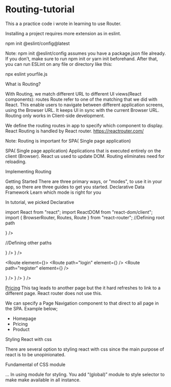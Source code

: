 # Routing-tutorial
This a a practice code i wrote in learning to use Router. 


Installing a project requires more extension as in eslint.


npm init @eslint/config@latest

Note: npm init @eslint/config assumes you have a package.json file already. If you don’t, make sure to run npm init or yarn init beforehand.
After that, you can run ESLint on any file or directory like this:


npx eslint yourfile.js

What is Routing?

With Routing, we match different URL to different UI views(React components): routes 
Route refer to one of the matching that we did with React.
This enable users to navigate between different application screens, using the Browser URL.
It keeps UI in sync with the current Browser URL.
Routing only works in Client-side development. 

We define the routing routes in app to specify which component to display.
React Routing is handled by React router. 
https://reactrouter.com/

Note: Routing is important for SPA( Single page application) 


SPA( Single page application) 
Applications that is executed entirely on the client (Browser). 
React us used to update DOM. Routing eliminates need for reloading. 

Implementing Routing

Getting Started
There are three primary ways, or "modes", to use it in your app, so there are three guides to get you started.
Declarative
Data
Framework
Learn which mode is right for you 

In tutorial, we picked Declarative

import React from "react";
import ReactDOM from "react-dom/client";
import { BrowserRouter, Routes, Route } from "react-router";
//Defining root path

  <BrowserRouter>
    <Routes>
      <Route path="/" element={<App />} />
    </Routes>
  </BrowserRouter>

//Defining other paths



<Routes>
  <Route index element={<Home />} />
  <Route path="about" element={<About />} />

  <Route element={<AuthLayout />}>
    <Route path="login" element={<Login />} />
    <Route path="register" element={<Register />} />
  </Route>

  <Route path="concerts">
    <Route index element={<ConcertsHome />} />
    <Route path=":city" element={<City />} />
    <Route path="trending" element={<Trending />} />
  </Route>
</Routes>


 <a href="/pricing">Pricing</a>
This tag leads to another page but the it hard refreshes to link to a different page. React router does not use this. 

We can specify a Page Navigation component to that direct to all page in the SPA. Example below;

  <nav>
      <ul>
        <li>
          <Link to="/">Homepage</Link>
        </li>
        <li>
          <Link to="/pricing">Pricing</Link>
        </li>
        <li>
          <Link to="/product">Product</Link>
        </li>
      </ul>

Styling React with css

There are several option to styling react with css since the main purpose of react is to be unopinionated. 




Fundamental of CSS module

…
In using module for styling. You add “(global)” module to style selector to make make available in all instance. 

